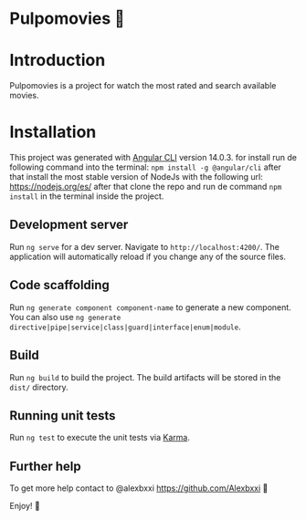 # Pulpomovies 🐙

# Introduction

Pulpomovies is a project for watch the most rated and search available movies.

# Installation

This project was generated with [Angular CLI](https://github.com/angular/angular-cli) version 14.0.3. for install run de following command into the terminal: <code>npm install -g @angular/cli</code> after that install the most stable version of NodeJs with the following url: https://nodejs.org/es/ after that clone the repo and run de command <code>npm install</code> in the terminal inside the project.

## Development server

Run `ng serve` for a dev server. Navigate to `http://localhost:4200/`. The application will automatically reload if you change any of the source files.

## Code scaffolding

Run `ng generate component component-name` to generate a new component. You can also use `ng generate directive|pipe|service|class|guard|interface|enum|module`.

## Build

Run `ng build` to build the project. The build artifacts will be stored in the `dist/` directory.

## Running unit tests

Run `ng test` to execute the unit tests via [Karma](https://karma-runner.github.io).

## Further help

To get more help contact to @alexbxxi https://github.com/Alexbxxi 👾

Enjoy! 🚀
